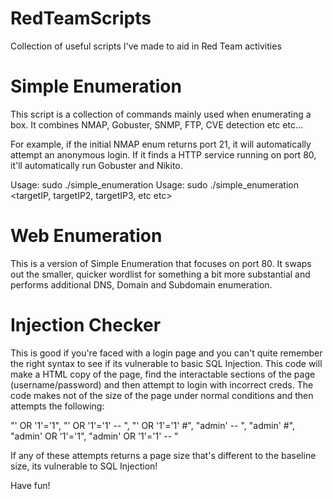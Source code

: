 # RedTeamScripts
Collection of useful scripts I've made to aid in Red Team activities

# Simple Enumeration
This script is a collection of commands mainly used when enumerating a box. It combines NMAP, Gobuster, SNMP, FTP, CVE detection etc etc...

For example, if the initial NMAP enum returns port 21, it will automatically attempt an anonymous login. If it finds a HTTP service running on port 80, it'll automatically run Gobuster and Nikito.

Usage: sudo ./simple_enumeration <targetIP>
Usage: sudo ./simple_enumeration <targetIP, targetIP2, targetIP3, etc etc>


# Web Enumeration
This is a version of Simple Enumeration that focuses on port 80. It swaps out the smaller, quicker wordlist for something a bit more substantial and performs additional DNS, Domain and Subdomain enumeration.

# Injection Checker
This is good if you're faced with a login page and you can't quite remember the right syntax to see if its vulnerable to basic SQL Injection. This code will make a HTML copy of the page, find the interactable sections of the page (username/password) and then attempt to login with incorrect creds. The code makes not of the size of the page under normal conditions and then attempts the following:

"' OR '1'='1", 
"' OR '1'='1' -- ",
"' OR '1'='1' #",
"admin' -- ",
"admin' #",
"admin' OR '1'='1",
"admin' OR '1'='1' -- "

If any of these attempts returns a page size that's different to the baseline size, its vulnerable to SQL Injection!

Have fun!


